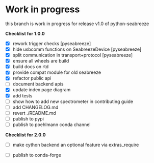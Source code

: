 # Work in progress

this branch is work in progress for release v1.0 of python-seabreeze

**Checklist for 1.0.0**

- [x] rework trigger checks [pyseabreeze]
- [x] hide usbcomm functions on SeabreezeDevice [pyseabreeze]
- [x] split communication in transport+protocol [pyseabreeze]
- [x] ensure all wheels are build
- [x] build docs on rtd
- [x] provide compat module for old seabreeze
- [x] refactor public api
- [ ] document backend apis
- [x] update index page diagram
- [x] add tests
- [ ] show how to add new spectrometer in contributing guide
- [ ] add CHANGELOG.md
- [ ] revert ./README.md
- [ ] publish to pypi
- [ ] publish to poehlmann conda channel

**Checklist for 2.0.0**

- [ ] make cython backend an optional feature via extras_require
- [ ] publish to conda-forge

